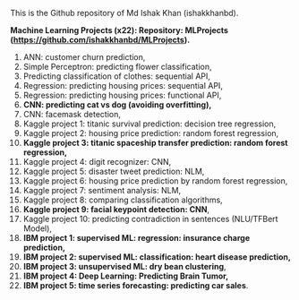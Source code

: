 This is the Github repository of Md Ishak Khan (ishakkhanbd). 

**Machine Learning Projects (x22): Repository: MLProjects (https://github.com/ishakkhanbd/MLProjects).**

1. ANN: customer churn prediction,
2. Simple Perceptron: predicting flower classification,
3. Predicting classification of clothes: sequential API,
4. Regression: predicting housing prices: sequential API,
5. Regression: predicting housing prices: functional API,
6. **CNN: predicting cat vs dog (avoiding overfitting),**
7. CNN: facemask detection,
8. Kaggle project 1: titanic survival prediction: decision tree regression,
9. Kaggle project 2: housing price prediction: random forest regression,
10. **Kaggle project 3: titanic spaceship transfer prediction: random forest regression,**
11. Kaggle project 4: digit recognizer: CNN,
12. Kaggle project 5: disaster tweet prediction: NLM,
13. Kaggle project 6: housing price prediction by random forest regression,
14. Kaggle project 7: sentiment analysis: NLM,
15. Kaggle project 8: comparing classification algorithms,
16. **Kaggle project 9: facial keypoint detection: CNN**,
17. Kaggle project 10: predicting contradiction in sentences (NLU/TFBert Model), 
18. **IBM project 1: supervised ML: regression: insurance charge prediction,**
19. **IBM project 2: supervised ML: classification: heart disease prediction,**
20. **IBM project 3: unsupervised ML: dry bean clustering**,
21. **IBM project 4: Deep Learning: Predicting Brain Tumor,**
22. **IBM project 5: time series forecasting: predicting car sales**. 

